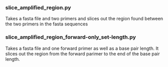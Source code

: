 ### slice_amplified_region.py 
Takes a fasta file and two primers and slices out the region found between the two primers in the fasta sequences
### slice_amplified_region_forward-only_set-length.py 
Takes a fasta file and one forward primer as well as a base pair length. It slices out the region from the forward parimer to the end of the base pair length.
